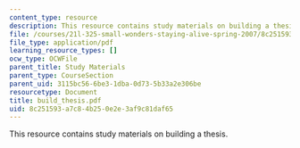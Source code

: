 ```yaml
---
content_type: resource
description: This resource contains study materials on building a thesis.
file: /courses/21l-325-small-wonders-staying-alive-spring-2007/8c251593a7c84b250e2e3af9c81daf65_build_thesis.pdf
file_type: application/pdf
learning_resource_types: []
ocw_type: OCWFile
parent_title: Study Materials
parent_type: CourseSection
parent_uid: 3115bc56-6be3-1dba-0d73-5b33a2e306be
resourcetype: Document
title: build_thesis.pdf
uid: 8c251593-a7c8-4b25-0e2e-3af9c81daf65
---
```

This resource contains study materials on building a thesis.

